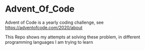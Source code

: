 # Advent_Of_Code

Advent of Code is a yearly coding challenge, see https://adventofcode.com/2020/about 

This Repo shows my attempts at solving these problem, in different programming languages I am trying to learn
